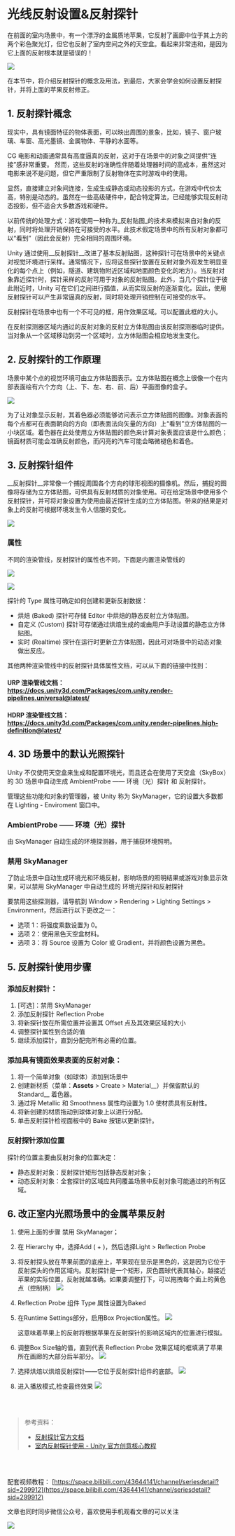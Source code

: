 # 光线反射设置&反射探针

在前面的室内场景中，有一个漂浮的金属质地苹果，它反射了画廊中位于其上方的两个彩色聚光灯，但它也反射了室内空间之外的天空盒。看起来非常违和，是因为它上面的反射根本就是错误的！

![](../imgs/CC_Light_10.2.0_AppleReflection.png)

在本节中，将介绍反射探针的概念及用法，到最后，大家会学会如何设置反射探针，并将上面的苹果反射修正。

## 1. 反射探针概念

现实中，具有镜面特征的物体表面，可以映出周围的景象，比如，镜子、窗户玻璃、车窗、高光墨镜、金属物体、平静的水面等。

CG 电影和动画通常具有高度逼真的反射，这对于在场景中的对象之间提供“连接”感非常重要。 然而，这些反射的准确性伴随着处理器时间的高成本，虽然这对电影来说不是问题，但它严重限制了反射物体在实时游戏中的使用。

显然，直接建立对象间连接，生成生成静态或动态投影的方式，在游戏中代价太高，特别是动态的。虽然在一些高级硬件中，配合特定算法，已经能够实现反射动态投影，但不适合大多数游戏和硬件。

以前传统的处理方式：游戏使用一种称为_反射贴图_的技术来模拟来自对象的反射，同时将处理开销保持在可接受的水平。此技术假定场景中的所有反射对象都可以“看到”（因此会反射）完全相同的周围环境。

Unity 通过使用__反射探针__改进了基本反射贴图，这种探针可在场景中的关键点对视觉环境进行采样。通常情况下，应将这些探针放置在反射对象外观发生明显变化的每个点上（例如，隧道、建筑物附近区域和地面颜色变化的地方）。当反射对象靠近探针时，探针采样的反射可用于对象的反射贴图。此外，当几个探针位于彼此附近时，Unity 可在它们之间进行插值，从而实现反射的逐渐变化。因此，使用反射探针可以产生非常逼真的反射，同时将处理开销控制在可接受的水平。

反射探针在场景中也有一个不可见的框，用作效果区域。可以配置此框的大小。

在反射探测器区域内通过的反射对象的反射立方体贴图由该反射探测器临时提供。当对象从一个区域移动到另一个区域时，立方体贴图会相应地发生变化。

## 2. 反射探针的工作原理

场景中某个点的视觉环境可由立方体贴图表示。立方体贴图在概念上很像一个在内部表面绘有六个方向（上、下、左、右、前、后）平面图像的盒子。

![](../imgs/CubemapDiagram.svg)

为了让对象显示反射，其着色器必须能够访问表示立方体贴图的图像。对象表面的每个点都可在表面朝向的方向（即表面法向矢量的方向）上“看到”立方体贴图的一小块区域。着色器在此处使用立方体贴图的颜色来计算对象表面应该是什么颜色；镜面材质可能会准确反射颜色，而闪亮的汽车可能会略微褪色和着色。

## 3. 反射探针组件

__反射探针__非常像一个捕捉周围各个方向的球形视图的摄像机。然后，捕捉的图像将存储为立方体贴图，可供具有反射材质的对象使用。可在给定场景中使用多个反射探针，并可将对象设置为使用由最近探针生成的立方体贴图。带来的结果是对象上的反射可根据环境发生令人信服的变化。

![](../imgs/ReflectionProbeScene.jpg)

### 属性

不同的渲染管线，反射探针的属性也不同，下面是内置渲染管线的

![](../imgs/RefProbeInspector.png)

![](../imgs/ReflectionProbeProperties.png)

探针的 Type 属性可确定如何创建和更新反射数据：

* 烘焙 (Baked) 探针可存储 Editor 中烘焙的静态反射立方体贴图。
* 自定义 (Custom) 探针可存储通过烘焙生成的或由用户手动设置的静态立方体贴图。
* 实时 (Realtime) 探针在运行时更新立方体贴图，因此可对场景中的动态对象做出反应。

其他两种渲染管线中的反射探针具体属性文档，可以从下面的链接中找到：

#### URP 渲染管线文档：https://docs.unity3d.com/Packages/com.unity.render-pipelines.universal@latest/
#### HDRP 渲染管线文档：https://docs.unity3d.com/Packages/com.unity.render-pipelines.high-definition@latest/


## 4. 3D 场景中的默认光照探针

Unity 不仅使用天空盒来生成和配置环境光，而且还会在使用了天空盒（SkyBox）的 3D 场景中自动生成 AmbientProbe —— 环境（光）探针 和 反射探针。

管理这些功能和对象的管理器，被 Unity 称为 SkyManager，它的设置大多数都在 Lighting - Enviroment 窗口中。

### AmbientProbe —— 环境（光）探针

由 SkyManager 自动生成的环境探测器，用于捕获环境照明。

### 禁用 SkyManager

了防止场景中自动生成环境光和环境反射，影响场景的照明结果或游戏对象显示效果，可以禁用 SkyManager 中自动生成的 环境光探针和反射探针

要禁用这些探测器，请导航到 Window > Rendering > Lighting Settings > Environment，然后进行以下更改之一：

* 选项 1：将强度乘数设置为 0。
* 选项 2：使用黑色天空盒材料。
* 选项 3：将 Source 设置为 Color 或 Gradient，并将颜色设置为黑色。


## 5. 反射探针使用步骤

### 添加反射探针：

1. [可选]：禁用 SkyManager
2. 添加反射探针 Reflection Probe
3. 将新探针放在所需位置并设置其 Offset 点及其效果区域的大小
4. 调整探针属性到合适的值
5. 继续添加探针，直到分配完所有必需的位置。

### 添加具有镜面效果表面的反射对象：
1. 将一个简单对象（如球体）添加到场景中
2. 创建新材质（菜单：__Assets__ > Create > Material__）并保留默认的 Standard__ 着色器。
3. 通过将 Metallic 和 Smoothness 属性均设置为 1.0 使材质具有反射性。
4. 将新创建的材质拖动到球体对象上以进行分配。
5. 单击反射探针检视面板中的 Bake 按钮以更新探针。

### 反射探针添加位置

探针的位置主要由反射对象的位置决定：
* 静态反射对象：反射探针矩形包括静态反射对象；
* 动态反射对象：全套探针的区域应共同覆盖场景中反射对象可能通过的所有区域。

## 6. 改正室内光照场景中的金属苹果反射

1. 使用上面的步骤 禁用 SkyManager；
2. 在 Hierarchy 中，选择Add ( + )，然后选择Light > Reflection Probe
3. 将反射探头放在苹果前面的底座上，苹果现在显示是黑色的，这是因为它位于反射探头的作用区域内。反射探针是一个矩形，灰色圆球代表其轴心，越接近苹果的实际位置，反射就越准确。如果要调整打下，可以拖拽每个面上的黄色点（控制柄）
   ![](../imgs/reflectionProbe01.png)
4. Reflection Probe 组件 Type 属性设置为Baked 
5. 在Runtime Settings部分，启用Box Projection属性。 
   ![](../imgs/CC_Light_10.4.4_BoxProjection.png)
   
    这意味着苹果上的反射将根据苹果在反射探针的影响区域内的位置进行模拟。
6. 调整Box Size轴的值，直到代表 Reflection Probe 效果区域的框填满了苹果所在画廊的大部分后半部分。
    ![](../imgs/CC_Light_10.4.5_ReflectionProbeExample.png)
7. 选择烘焙以烘焙反射探针——它位于反射探针组件的底部。
   ![](../imgs/CC_Light_10.4.6_ReflectionProbeBake.png)
8. 进入播放模式,检查最终效果
   ![](../imgs/CC_Light_10.5.0_AppleReflection.PNG)

</br>
</hr>
</br>

> 参考资料：
>
> * [反射探针官方文档](https://docs.unity3d.com/cn/current/Manual/ReflectionProbes.html)
> * [室内反射探针使用 - Unity 官方创意核心教程](https://learn.unity.com/tutorial/improve-reflections-in-your-scene)

</br>
</hr>
</br>

配套视频教程：
[https://space.bilibili.com/43644141/channel/seriesdetail?sid=299912](https://space.bilibili.com/43644141/channel/seriesdetail?sid=299912)

文章也同时同步微信公众号，喜欢使用手机观看文章的可以关注

![](../imgs/微信公众号二维码.jpg)


